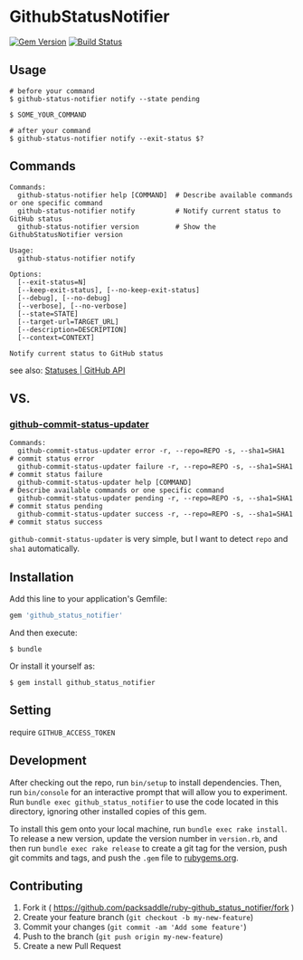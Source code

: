 # GithubStatusNotifier

[![Gem Version](http://img.shields.io/gem/v/github_status_notifier.svg?style=flat)](http://badge.fury.io/rb/github_status_notifier)
[![Build Status](http://img.shields.io/travis/packsaddle/ruby-github_status_notifier/master.svg?style=flat)](https://travis-ci.org/packsaddle/ruby-github_status_notifier)

## Usage

```
# before your command
$ github-status-notifier notify --state pending

$ SOME_YOUR_COMMAND

# after your command
$ github-status-notifier notify --exit-status $?
```

## Commands

```
Commands:
  github-status-notifier help [COMMAND]  # Describe available commands or one specific command
  github-status-notifier notify          # Notify current status to GitHub status
  github-status-notifier version         # Show the GithubStatusNotifier version

Usage:
  github-status-notifier notify

Options:
  [--exit-status=N]
  [--keep-exit-status], [--no-keep-exit-status]
  [--debug], [--no-debug]
  [--verbose], [--no-verbose]
  [--state=STATE]
  [--target-url=TARGET_URL]
  [--description=DESCRIPTION]
  [--context=CONTEXT]

Notify current status to GitHub status
```

see also: [Statuses | GitHub API](https://developer.github.com/v3/repos/statuses/)

## VS.

### [github-commit-status-updater](https://github.com/joker1007/github-commit-status-updater)

```
Commands:
  github-commit-status-updater error -r, --repo=REPO -s, --sha1=SHA1    # commit status error
  github-commit-status-updater failure -r, --repo=REPO -s, --sha1=SHA1  # commit status failure
  github-commit-status-updater help [COMMAND]                           # Describe available commands or one specific command
  github-commit-status-updater pending -r, --repo=REPO -s, --sha1=SHA1  # commit status pending
  github-commit-status-updater success -r, --repo=REPO -s, --sha1=SHA1  # commit status success
```

`github-commit-status-updater` is very simple, but I want to detect `repo` and `sha1` automatically.

## Installation

Add this line to your application's Gemfile:

```ruby
gem 'github_status_notifier'
```

And then execute:

    $ bundle

Or install it yourself as:

    $ gem install github_status_notifier

## Setting

require `GITHUB_ACCESS_TOKEN`

## Development

After checking out the repo, run `bin/setup` to install dependencies. Then, run `bin/console` for an interactive prompt that will allow you to experiment. Run `bundle exec github_status_notifier` to use the code located in this directory, ignoring other installed copies of this gem.

To install this gem onto your local machine, run `bundle exec rake install`. To release a new version, update the version number in `version.rb`, and then run `bundle exec rake release` to create a git tag for the version, push git commits and tags, and push the `.gem` file to [rubygems.org](https://rubygems.org).

## Contributing

1. Fork it ( https://github.com/packsaddle/ruby-github_status_notifier/fork )
2. Create your feature branch (`git checkout -b my-new-feature`)
3. Commit your changes (`git commit -am 'Add some feature'`)
4. Push to the branch (`git push origin my-new-feature`)
5. Create a new Pull Request
